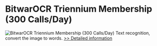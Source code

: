 # BitwarOCR Triennium Membership (300 Calls/Day)
![BitwarOCR Triennium Membership (300 Calls/Day)](https://mycommerce.akamaized.net/api/pimages/P300986665/BIG/300986665.PNG)
Text recognition, convert the image to words.
[>> Detailed information](https://secure.shareit.com/shareit/product.html?productid=300986665&affiliateid=200057808)